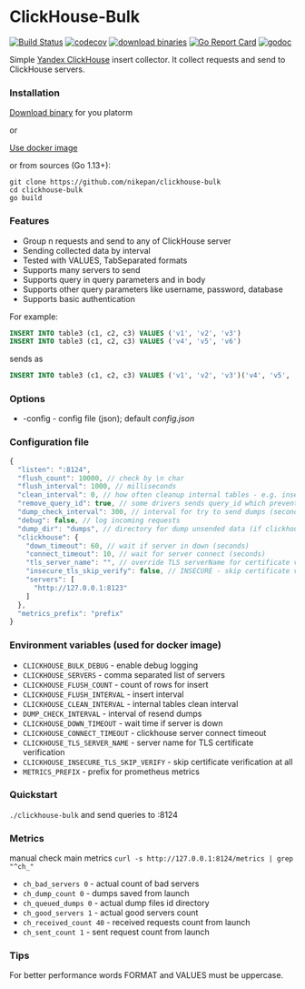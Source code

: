 # ClickHouse-Bulk

[![Build Status](https://travis-ci.org/nikepan/clickhouse-bulk.svg?branch=master)](https://travis-ci.org/nikepan/clickhouse-bulk)
[![codecov](https://codecov.io/gh/nikepan/clickhouse-bulk/branch/master/graph/badge.svg)](https://codecov.io/gh/nikepan/clickhouse-bulk)
[![download binaries](https://img.shields.io/badge/binaries-download-blue.svg)](https://github.com/nikepan/clickhouse-bulk/releases)
[![Go Report Card](https://goreportcard.com/badge/github.com/nikepan/clickhouse-bulk)](https://goreportcard.com/report/github.com/nikepan/clickhouse-bulk)
[![godoc](http://img.shields.io/badge/godoc-reference-blue.svg?style=flat)](https://godoc.org/github.com/nikepan/clickhouse-bulk)

Simple [Yandex ClickHouse](https://clickhouse.yandex/) insert collector. It collect requests and send to ClickHouse servers.


### Installation

[Download binary](https://github.com/nikepan/clickhouse-bulk/releases) for you platorm

or

[Use docker image](https://hub.docker.com/r/nikepan/clickhouse-bulk/)


or from sources (Go 1.13+):

```text
git clone https://github.com/nikepan/clickhouse-bulk
cd clickhouse-bulk
go build
```


### Features
- Group n requests and send to any of ClickHouse server
- Sending collected data by interval
- Tested with VALUES, TabSeparated formats
- Supports many servers to send
- Supports query in query parameters and in body
- Supports other query parameters like username, password, database
- Supports basic authentication


For example:
```sql
INSERT INTO table3 (c1, c2, c3) VALUES ('v1', 'v2', 'v3')
INSERT INTO table3 (c1, c2, c3) VALUES ('v4', 'v5', 'v6')
```
sends as
```sql
INSERT INTO table3 (c1, c2, c3) VALUES ('v1', 'v2', 'v3')('v4', 'v5', 'v6')
```


### Options
- -config - config file (json); default _config.json_


### Configuration file
```javascript
{
  "listen": ":8124",
  "flush_count": 10000, // check by \n char
  "flush_interval": 1000, // milliseconds
  "clean_interval": 0, // how often cleanup internal tables - e.g. inserts to different temporary tables, or as workaround for query_id etc. milliseconds
  "remove_query_id": true, // some drivers sends query_id which prevents inserts to be batched
  "dump_check_interval": 300, // interval for try to send dumps (seconds); -1 to disable
  "debug": false, // log incoming requests
  "dump_dir": "dumps", // directory for dump unsended data (if clickhouse errors)
  "clickhouse": {
    "down_timeout": 60, // wait if server in down (seconds)
    "connect_timeout": 10, // wait for server connect (seconds)
    "tls_server_name": "", // override TLS serverName for certificate verification (e.g. in cases you share same "cluster" certificate across multiple nodes)
    "insecure_tls_skip_verify": false, // INSECURE - skip certificate verification at all
    "servers": [
      "http://127.0.0.1:8123"
    ]
  },
  "metrics_prefix": "prefix"
}
```

### Environment variables (used for docker image)

* `CLICKHOUSE_BULK_DEBUG` - enable debug logging
* `CLICKHOUSE_SERVERS` - comma separated list of servers
* `CLICKHOUSE_FLUSH_COUNT` - count of rows for insert
* `CLICKHOUSE_FLUSH_INTERVAL` - insert interval
* `CLICKHOUSE_CLEAN_INTERVAL` - internal tables clean interval
* `DUMP_CHECK_INTERVAL` - interval of resend dumps  
* `CLICKHOUSE_DOWN_TIMEOUT` - wait time if server is down  
* `CLICKHOUSE_CONNECT_TIMEOUT` - clickhouse server connect timeout  
* `CLICKHOUSE_TLS_SERVER_NAME` - server name for TLS certificate verification
* `CLICKHOUSE_INSECURE_TLS_SKIP_VERIFY` - skip certificate verification at all
* `METRICS_PREFIX` - prefix for prometheus metrics

### Quickstart

`./clickhouse-bulk`
and send queries to :8124

### Metrics
manual check main metrics
`curl -s http://127.0.0.1:8124/metrics | grep "^ch_"`
* `ch_bad_servers 0` - actual count of bad servers
* `ch_dump_count 0` - dumps saved from launch
* `ch_queued_dumps 0` - actual dump files id directory
* `ch_good_servers 1` - actual good servers count
* `ch_received_count 40` - received requests count from launch
* `ch_sent_count 1` - sent request count from launch


### Tips

For better performance words FORMAT and VALUES must be uppercase.
